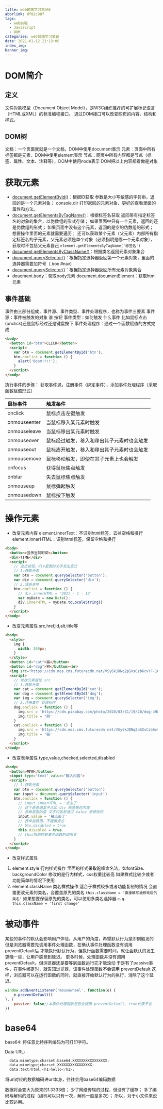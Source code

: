 ```yaml
---
title: web前端学习笔记6
abbrlink: df82c88f
tags:
  - web前端
  - JavaScript
  - DOM
categories: web前端学习笔记
date: 2021-01-12 21:19:00
index_img:
banner_img:
---
```


# DOM简介
## 定义
文件对象模型（Document Object Model），是W3C组织推荐的可扩展标记语言（HTML或XML）的标准编程接口。
通过DOM接口可以改变网页的内容、结构和样式。

## DOM树
文档：一个页面就就是一个文档，DOM中使用document表示
元素：页面中所有标签都是元素，DOM中使用element表示
节点：网页中所有内容都是节点（标签、属性、文本、注释等），DOM中使用node表示
DOM把以上内容都看做是对象

# 获取元素
- [document.getElementById()](https://developer.mozilla.org/zh-CN/docs/Web/API/Document/getElementById)：根据ID获取
参数是大小写敏感的字符串，返回的是一个元素对象；
console.dir 打印返回的元素对象，更好的查看里面的属性和方法。
- [document.getElementsByTagName()](https://developer.mozilla.org/zh-CN/docs/Web/API/Document/getElementsByTagName)：根据标签名获取
返回带有指定标签名的对象的集合，以伪数组的形式存储；
如果页面中只有一个元素，返回的还是伪数组的形式；
如果页面中没有这个元素，返回的是空的伪数组的形式；
想要操作里面的元素就需要遍历；
还可以获取某个元素（父元素）内部所有指定标签名的子元素，父元素必须是单个对象（必须指明是哪一个元素对象），获取时不包括父元素自己
`element.getElementsByTagName('标签名')`
- [document.getElementsByClassName()](https://developer.mozilla.org/zh-CN/docs/Web/API/Document/getElementsByClassName)：根据类名返回元素对象集合
- [document.querySelector()](https://developer.mozilla.org/zh-CN/docs/Web/API/Document/querySelector)：根据指定选择器返回第一个元素对象，里面的选择器需要加符号（.box #nav)
- [document.querySelector()](https://developer.mozilla.org/zh-CN/docs/Web/API/Document/querySelectorAll)：根据指定选择器返回所有元素对象集合
- doucment.body：获取body元素
document.documentElement：获取html元素

## 事件基础
事件由三部分组成，事件源、事件类型、事件处理程序，也称为事件三要素
事件源：事件被触发的对象 谁 按钮 
事件类型：如何触发 什么事件 比如鼠标点击(onclick)还是鼠标经过还是键盘按下
事件处理程序：通过一个函数赋值的方式完成
```html
<body>
  <botton id="btn">CLICK</botton>
  <script>
    var btn = document.getElementById('btn');
    btn.onclick = function () {
      alert('Boom!!!!');
    }
  </script>
</body>
```
执行事件的步骤：
获取事件源，注册事件（绑定事件），添加事件处理程序（采取函数赋值形式）

鼠标事件|触发条件
:-|:-
onclick|鼠标点击左键触发
onmouseenter|当鼠标移入某元素时触发
onmouseleave|当鼠标移出某元素时触发
onmouseover|鼠标经过触发，移入和移出其子元素时也会触发
onmouseout|鼠标离开触发，移入和移出其子元素时也会触发
onmousemove|鼠标移动触发，即使在其子元素上也会触发
onfocus|获得鼠标焦点触发
onblur|失去鼠标焦点触发
onmouseup|鼠标弹起触发
onmousedown|鼠标按下触发

# 操作元素
- 改变元素内容
element.innerText：不识别html标签，去掉空格和换行
element.innerHTML：识别html标签，保留空格和换行
```html
<body>
  <button>显示当前时间</button>
  <div>TIME</div>
  <script>
    // 点击按钮，div里面的文字发生变化
    // 1.获取元素
    var btn = document.querySelector('button');
    var div = document.querySelector('div');
    // 2.注册事件
    btn.onclick = function () {
      // div.innerHTML = '2021 - 1 - 12'
      var myDate = new Date();
      div.innerHTML = myDate.toLocaleString()
    }
  </script>
</body>
```

- 改变元素属性
src,href,id,alt,title等
```html
<body>
  <style>
    img {
      width: 200px;
    }
  </style>
  <button id="cat">猫</button>
  <button id="dog">狗</button><br>
  <img src="https://cdn.mos.cms.futurecdn.net/VSy6kJDNq2pSXsCzb6cvYF-1024-80.jpg.webp" alt="" title="猫">
  <script>
    // 修改元素属性 src
    // 1.获取元素
    var cat = document.getElementById('cat');
    var dog = document.getElementById('dog');
    var img = document.querySelector('img');
    // 2.注册事件 处理程序
    dog.onclick = function () {
      img.src = 'https://cdn.pixabay.com/photo/2020/03/31/19/20/dog-4988985_1280.jpg'
      img.title = '狗'
    }
    cat.onclick = function () {
      img.src = 'https://cdn.mos.cms.futurecdn.net/VSy6kJDNq2pSXsCzb6cvYF-1024-80.jpg.webp'
      img.title = '猫'
    }
  </script>
</body>
```

- 改变表单属性
type,value,checked,selected,disabled
```html
<body>
  <button>按钮</button>
  <input type="text" value="输入内容">
  <script>
    // 1.获取元素
    var btn = document.querySelector('button')
    var input = document.querySelector('input')
    btn.onclick = function () {
      // input.innerHTML = '点击了' 
      // 这个是普通盒子比如 div 标签里的内容
      // 表单里面的值 文字内容是通过 value 来修改的
      input.value = '被点击了'
      // 表单被禁用，不能再点击
      // btn.disabled = true
      this.disabled = true
      // this指向的是事件函数的调用者
    }
  </script>
</body>
```

- 改变样式属性
1. element.style     行内样式操作
里面的样式采取驼峰命名法，如fontSize、backgroundColor
修改的是行内样式，css权重比较高
如果样式比较少或者功能简单的情况下使用
2. element.className 类名样式操作
适合于样式较多或者功能复制的情况
会直接更改元素的类名，会覆盖原先的类名
`this.className = '直接填写被修改后的类名'`
如果想要保留原先的类名，可以使用多类名选择器
`e.g. this.className = 'first change'`


# 被动事件
某些的事件的默认会影响用户体验，从用户的角度，希望默认行为是即刻触发的
但是浏览器需要先调用事件处理函数，在确认事件处理函数没有调用 preventDefault后
才能执行默认行为，但执行函数需要时间，就让会默认的发生更晚一些，让用户感觉到延迟。
更多时候，处理函数并没有调用 preventDefault，但浏览器还是要等到函数运行完才能滚动
于是有了passive事件，在事件绑定时，就告知浏览器，该事件处理函数不会调用 preventDefault
这样，浏览器可以在运行函数的同时，就直接开始默认行为的执行，消除了这个延迟。
```js
window.addEventListener('mousewheel', function(e) {
    e.preventDefault() 
}, {
    passive: false//本事件处理函数是否会调用 preventDefault, true代表不会
})
```

# base64
base64:
  将任意比特序列编码为可打印字符。

Data URL:
```js
  data:mimetype;charset;base64,XXXXXXXXXXXXXXXX;
  data:mimetype;charset,XXXXXXXXXXXXXXXX;
  data:text/html,<h1>hello</h1>;
```
  将url对应的数据编码进url本身，往往会用base64编码数据

数据将会变大为原来的1.3333倍；
少了网络传输的过程，但没有了缓存；
多了编码与解码的过程（编码可以只有一次，解码一般是多次）；
所以，对于小文件来说比较适用。